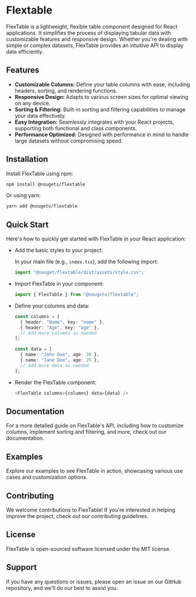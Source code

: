 # Flextable

FlexTable is a lightweight, flexible table component designed for React applications. It simplifies the process of displaying tabular data with customizable features and responsive design. Whether you're dealing with simple or complex datasets, FlexTable provides an intuitive API to display data efficiently.

## Features

- **Customizable Columns:** Define your table columns with ease, including headers, sorting, and rendering functions.
- **Responsive Design:** Adapts to various screen sizes for optimal viewing on any device.
- **Sorting & Filtering:** Built-in sorting and filtering capabilities to manage your data effectively.
- **Easy Integration:** Seamlessly integrates with your React projects, supporting both functional and class components.
- **Performance Optimized:** Designed with performance in mind to handle large datasets without compromising speed.

## Installation

Install FlexTable using npm:

```bash
npm install @nougets/flextable
```

Or using yarn:

```bash
yarn add @nougets/flextable
```

## Quick Start

Here's how to quickly get started with FlexTable in your React application:

- Add the basic styles to your project:

  In your main file (e.g., `index.tsx`), add the following import:

  ```typescript
  import "@nouget/flextable/dist/assets/style.css";
  ```

- Import FlexTable in your component:

  ```typescript
  import { FlexTable } from "@nougets/flextable";
  ```

- Define your columns and data:

  ```typescript
  const columns = [
    { header: "Name", key: "name" },
    { header: "Age", key: "age" },
    // Add more columns as needed
  ];

  const data = [
    { name: "John Doe", age: 30 },
    { name: "Jane Doe", age: 25 },
    // Add more data as needed
  ];
  ```

- Render the FlexTable component:

  ```typescript
  <FlexTable columns={columns} data={data} />
  ```

## Documentation

For a more detailed guide on FlexTable's API, including how to customize columns, implement sorting and filtering, and more, check out our documentation.

## Examples

Explore our examples to see FlexTable in action, showcasing various use cases and customization options.

## Contributing

We welcome contributions to FlexTable! If you're interested in helping improve the project, check out our contributing guidelines.

## License

FlexTable is open-sourced software licensed under the MIT license.

## Support

If you have any questions or issues, please open an issue on our GitHub repository, and we'll do our best to assist you.
